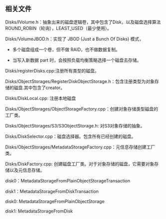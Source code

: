 ## 相关文件
Disks/IVolume.h：抽象出来的磁盘逻辑卷，其中包含了Disk，以及磁盘选择算法ROUND_ROBIN（轮询），LEAST_USED（最少使用）。

Disks/VolumeJBOD.h：实现了 JBOD (Just a Bunch Of Disks) 模式，
- 多个磁盘组成一个卷，但不做 RAID，也不做数据复制。

- 当写入新数据 part 时，会按照负载均衡策略选择一个磁盘去存储。


Disks/registerDisks.cpp:注册所有类型的磁盘。

Disks/ObjectStorages/RegisterDiskObjectStorage.h：包含注册类型为对象存储的磁盘.其中包含了creator。

Disks/DiskLocal.cpp: 注册本地磁盘

Disks/ObjectStorages/ObjectStorageFactory.cpp：创建对象存储类型磁盘的工厂类。

Disks/ObjectStorages/S3/S3ObjectStorage.h: 对S3对象存储的抽象。

Disks/DiskSelector.cpp：磁盘选择器。包含所有已经创建的磁盘。

Disks/ObjectStorages/MetadataStorageFactory.cpp：元信息存储创建工厂类。

Disks/DiskFactory.cpp: 创建磁盘工厂类。对于对象存储的磁盘，它需要对象存储以及元信息存储。


disk0：MetadataStorageFromPlainObjectStorageTransaction

disk1：MetadataStorageFromDiskTransaction

disk0: MetadataStorageFromPlainObjectStorage

disk1: MetadataStorageFromDisk
